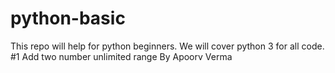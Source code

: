 # python-basic
This repo will help for python beginners. We will cover python 3 for all code.
#1 Add two number unlimited range By Apoorv Verma
